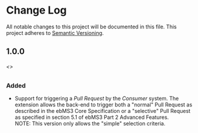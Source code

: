 # Change Log
All notable changes to this project will be documented in this file.
This project adheres to [Semantic Versioning](http://semver.org/).

## 1.0.0
###### <<release-date>>
### Added
* Support for triggering a _Pull Request_ by the _Consumer_ system. The extension
  allows the back-end to trigger both a "normal" Pull Request as described in the
  ebMS3 Core Specification or a "selective" Pull Request as specified in section
  5.1 of ebMS3 Part 2 Advanced Features.  
  NOTE: This version only allows the "simple" selection criteria.
